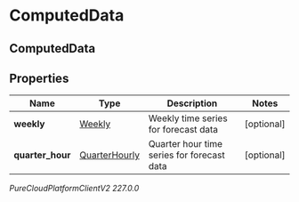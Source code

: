 # ComputedData

## ComputedData

## Properties

|Name | Type | Description | Notes|
|------------ | ------------- | ------------- | -------------|
| **weekly** | [Weekly](Weekly) | Weekly time series for forecast data | [optional] |
| **quarter_hour** | [QuarterHourly](QuarterHourly) | Quarter hour time series for forecast data | [optional] |



_PureCloudPlatformClientV2 227.0.0_
